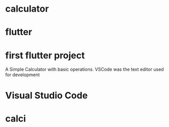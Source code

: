 # calculator
# flutter
# first flutter project

A Simple Calculator with basic operations.
VSCode was the text editor used for development

# Visual Studio Code
# calci
